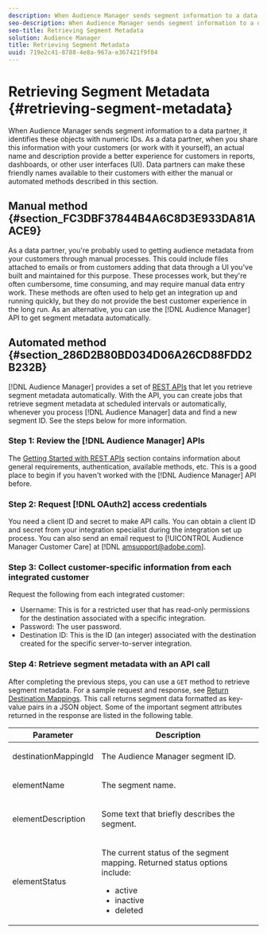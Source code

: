 ```yaml
---
description: When Audience Manager sends segment information to a data partner, it identifies these objects with numeric IDs. As a data partner, when you share this information with your customers (or work with it yourself), an actual name and description provide a better experience for customers in reports, dashboards, or other user interfaces (UI). Data partners can make these friendly names available to their customers with either the manual or automated methods described in this section.
seo-description: When Audience Manager sends segment information to a data partner, it identifies these objects with numeric IDs. As a data partner, when you share this information with your customers (or work with it yourself), an actual name and description provide a better experience for customers in reports, dashboards, or other user interfaces (UI). Data partners can make these friendly names available to their customers with either the manual or automated methods described in this section.
seo-title: Retrieving Segment Metadata
solution: Audience Manager
title: Retrieving Segment Metadata
uuid: 719e2c41-8788-4e8a-967a-e367421f9f84
---
```


# Retrieving Segment Metadata {#retrieving-segment-metadata}

When Audience Manager sends segment information to a data partner, it identifies these objects with numeric IDs. As a data partner, when you share this information with your customers (or work with it yourself), an actual name and description provide a better experience for customers in reports, dashboards, or other user interfaces (UI). Data partners can make these friendly names available to their customers with either the manual or automated methods described in this section.

## Manual method {#section_FC3DBF37844B4A6C8D3E933DA81AACE9}

As a data partner, you're probably used to getting audience metadata from your customers through manual processes. This could include files attached to emails or from customers adding that data through a UI you've built and maintained for this purpose. These processes work, but they're often cumbersome, time consuming, and may require manual data entry work. These methods are often used to help get an integration up and running quickly, but they do not provide the best customer experience in the long run. As an alternative, you can use the [!DNL Audience Manager] API to get segment metadata automatically.

## Automated method {#section_286D2B80BD034D06A26CD88FDD2B232B}

[!DNL Audience Manager] provides a set of [REST APIs](../../api/rest-api-main/rest-api-main.md#concept_B512E6C3410A4304A672588A60A792B1) that let you retrieve segment metadata automatically. With the API, you can create jobs that retrieve segment metadata at scheduled intervals or automatically, whenever you process [!DNL Audience Manager] data and find a new segment ID. See the steps below for more information.

### Step 1: Review the [!DNL Audience Manager] APIs

The [Getting Started with REST APIs](../../api/rest-api-main/aam-api-getting-started.md#concept_2745BC64D5BD43A49DA6020E42280863) section contains information about general requirements, authentication, available methods, etc. This is a good place to begin if you haven't worked with the [!DNL Audience Manager] API before.

### Step 2: Request [!DNL OAuth2] access credentials

You need a client ID and secret to make API calls. You can obtain a client ID and secret from your integration specialist during the integration set up process. You can also send an email request to [!UICONTROL Audience Manager Customer Care] at [!DNL amsupport@adobe.com].

### Step 3: Collect customer-specific information from each integrated customer

Request the following from each integrated customer:

* Username: This is for a restricted user that has read-only permissions for the destination associated with a specific integration.
* Password: The user password.
* Destination ID: This is the ID (an integer) associated with the destination created for the specific server-to-server integration.

### Step 4: Retrieve segment metadata with an API call

After completing the previous steps, you can use a `GET` method to retrieve segment metadata. For a sample request and response, see [Return Destination Mappings](../../api/rest-api-main/aam-api-destinations/aam-api-retrieve-destinations.md#reference_2EF17D608D804F2FAC95AE18B3F0DCA3). This call returns segment data formatted as key-value pairs in a JSON object. Some of the important segment attributes returned in the response are listed in the following table.

<table id="table_446384AE9A36408A9C570CB7DB72C3D6"> 
 <thead> 
  <tr> 
   <th colname="col1" class="entry"> Parameter </th> 
   <th colname="col2" class="entry"> Description </th> 
  </tr> 
 </thead>
 <tbody> 
  <tr> 
   <td colname="col1"> <p> <span class="codeph"> destinationMappingId</span> </p> </td> 
   <td colname="col2"> <p>The <span class="keyword"> Audience Manager</span> segment ID. </p> </td> 
  </tr> 
  <tr> 
   <td colname="col1"> <p> <span class="codeph"> elementName</span> </p> </td> 
   <td colname="col2"> <p>The segment name. </p> </td> 
  </tr> 
  <tr> 
   <td colname="col1"> <p> <span class="codeph"> elementDescription</span> </p> </td> 
   <td colname="col2"> <p>Some text that briefly describes the segment. </p> </td> 
  </tr> 
  <tr> 
   <td colname="col1"> <p> <span class="codeph"> elementStatus</span> </p> </td> 
   <td colname="col2"> <p>The current status of the segment mapping. Returned status options include: </p> 
    <ul id="ul_BA3A1F5A773D4ECD9A1A3A1118BDDA8A"> 
     <li id="li_A12B858BD0AD4F35BCD50A4D113D86FF"> <span class="codeph"> active</span> </li> 
     <li id="li_98C04A861C2D4364B5FBD24498E8E9C5"> <span class="codeph"> inactive</span> </li> 
     <li id="li_1913A10948894FF3B507C0A3FE775CC1"> <span class="codeph"> deleted</span> </li> 
    </ul> </td> 
  </tr> 
 </tbody> 
</table>